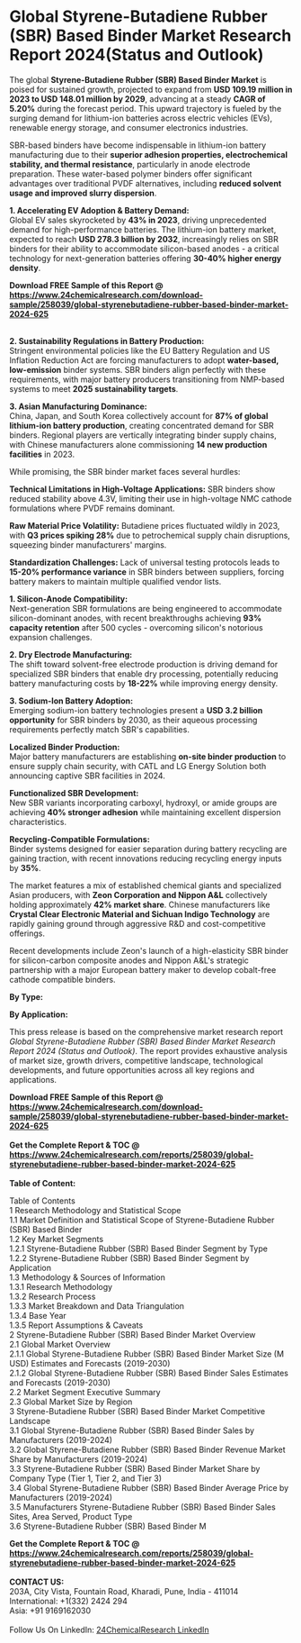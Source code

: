 <h1>Global Styrene-Butadiene Rubber (SBR) Based Binder Market Research Report 2024(Status and Outlook)</h1><p>The global <strong>Styrene-Butadiene Rubber (SBR) Based Binder Market</strong> is poised for sustained growth, projected to expand from <strong>USD 109.19 million in 2023 to USD 148.01 million by 2029</strong>, advancing at a steady <strong>CAGR of 5.20%</strong> during the forecast period. This upward trajectory is fueled by the surging demand for lithium-ion batteries across electric vehicles (EVs), renewable energy storage, and consumer electronics industries.</p><p>SBR-based binders have become indispensable in lithium-ion battery manufacturing due to their <strong>superior adhesion properties, electrochemical stability, and thermal resistance</strong>, particularly in anode electrode preparation. These water-based polymer binders offer significant advantages over traditional PVDF alternatives, including <strong>reduced solvent usage and improved slurry dispersion</strong>.</p><p><strong>1. Accelerating EV Adoption &amp; Battery Demand:</strong><br>
Global EV sales skyrocketed by <strong>43% in 2023</strong>, driving unprecedented demand for high-performance batteries. The lithium-ion battery market, expected to reach <strong>USD 278.3 billion by 2032</strong>, increasingly relies on SBR binders for their ability to accommodate silicon-based anodes - a critical technology for next-generation batteries offering <strong>30-40% higher energy density</strong>.</p><div><b>Download FREE Sample of this Report @ 
            <a href="https://www.24chemicalresearch.com/download-sample/258039/global-styrenebutadiene-rubber-based-binder-market-2024-625">
            https://www.24chemicalresearch.com/download-sample/258039/global-styrenebutadiene-rubber-based-binder-market-2024-625</a></b></div><br><p><strong>2. Sustainability Regulations in Battery Production:</strong><br>
Stringent environmental policies like the EU Battery Regulation and US Inflation Reduction Act are forcing manufacturers to adopt <strong>water-based, low-emission</strong> binder systems. SBR binders align perfectly with these requirements, with major battery producers transitioning from NMP-based systems to meet <strong>2025 sustainability targets</strong>.</p><p><strong>3. Asian Manufacturing Dominance:</strong><br>
China, Japan, and South Korea collectively account for <strong>87% of global lithium-ion battery production</strong>, creating concentrated demand for SBR binders. Regional players are vertically integrating binder supply chains, with Chinese manufacturers alone commissioning <strong>14 new production facilities</strong> in 2023.</p><p>While promising, the SBR binder market faces several hurdles:</p><p><strong>Technical Limitations in High-Voltage Applications:</strong> SBR binders show reduced stability above 4.3V, limiting their use in high-voltage NMC cathode formulations where PVDF remains dominant.</p><p><strong>Raw Material Price Volatility:</strong> Butadiene prices fluctuated wildly in 2023, with <strong>Q3 prices spiking 28%</strong> due to petrochemical supply chain disruptions, squeezing binder manufacturers' margins.</p><p><strong>Standardization Challenges:</strong> Lack of universal testing protocols leads to <strong>15-20% performance variance</strong> in SBR binders between suppliers, forcing battery makers to maintain multiple qualified vendor lists.</p><p><strong>1. Silicon-Anode Compatibility:</strong><br>
Next-generation SBR formulations are being engineered to accommodate silicon-dominant anodes, with recent breakthroughs achieving <strong>93% capacity retention</strong> after 500 cycles - overcoming silicon's notorious expansion challenges.</p><p><strong>2. Dry Electrode Manufacturing:</strong><br>
The shift toward solvent-free electrode production is driving demand for specialized SBR binders that enable dry processing, potentially reducing battery manufacturing costs by <strong>18-22%</strong> while improving energy density.</p><p><strong>3. Sodium-Ion Battery Adoption:</strong><br>
Emerging sodium-ion battery technologies present a <strong>USD 3.2 billion opportunity</strong> for SBR binders by 2030, as their aqueous processing requirements perfectly match SBR's capabilities.</p><p><strong>Localized Binder Production:</strong><br>
	Major battery manufacturers are establishing <strong>on-site binder production</strong> to ensure supply chain security, with CATL and LG Energy Solution both announcing captive SBR facilities in 2024.</p><p><strong>Functionalized SBR Development:</strong><br>
	New SBR variants incorporating carboxyl, hydroxyl, or amide groups are achieving <strong>40% stronger adhesion</strong> while maintaining excellent dispersion characteristics.</p><p><strong>Recycling-Compatible Formulations:</strong><br>
	Binder systems designed for easier separation during battery recycling are gaining traction, with recent innovations reducing recycling energy inputs by <strong>35%</strong>.</p><p>The market features a mix of established chemical giants and specialized Asian producers, with <strong>Zeon Corporation and Nippon A&amp;L</strong> collectively holding approximately <strong>42% market share</strong>. Chinese manufacturers like <strong>Crystal Clear Electronic Material and Sichuan Indigo Technology</strong> are rapidly gaining ground through aggressive R&amp;D and cost-competitive offerings.</p><p>Recent developments include Zeon's launch of a high-elasticity SBR binder for silicon-carbon composite anodes and Nippon A&amp;L's strategic partnership with a major European battery maker to develop cobalt-free cathode compatible binders.</p><p><strong>By Type:</strong></p><p><strong>By Application:</strong></p><p>This press release is based on the comprehensive market research report <em>Global Styrene-Butadiene Rubber (SBR) Based Binder Market Research Report 2024 (Status and Outlook)</em>. The report provides exhaustive analysis of market size, growth drivers, competitive landscape, technological developments, and future opportunities across all key regions and applications.</p><div><b>Download FREE Sample of this Report @ 
            <a href="https://www.24chemicalresearch.com/download-sample/258039/global-styrenebutadiene-rubber-based-binder-market-2024-625">
            https://www.24chemicalresearch.com/download-sample/258039/global-styrenebutadiene-rubber-based-binder-market-2024-625</a></b></div><br><div><b>Get the Complete Report & TOC @ 
            <a href="https://www.24chemicalresearch.com/reports/258039/global-styrenebutadiene-rubber-based-binder-market-2024-625">
            https://www.24chemicalresearch.com/reports/258039/global-styrenebutadiene-rubber-based-binder-market-2024-625</a></b></div><br>
            <b>Table of Content:</b><p>Table of Contents<br />
1 Research Methodology and Statistical Scope<br />
1.1 Market Definition and Statistical Scope of Styrene-Butadiene Rubber (SBR) Based Binder<br />
1.2 Key Market Segments<br />
1.2.1 Styrene-Butadiene Rubber (SBR) Based Binder Segment by Type<br />
1.2.2 Styrene-Butadiene Rubber (SBR) Based Binder Segment by Application<br />
1.3 Methodology & Sources of Information<br />
1.3.1 Research Methodology<br />
1.3.2 Research Process<br />
1.3.3 Market Breakdown and Data Triangulation<br />
1.3.4 Base Year<br />
1.3.5 Report Assumptions & Caveats<br />
2 Styrene-Butadiene Rubber (SBR) Based Binder Market Overview<br />
2.1 Global Market Overview<br />
2.1.1 Global Styrene-Butadiene Rubber (SBR) Based Binder Market Size (M USD) Estimates and Forecasts (2019-2030)<br />
2.1.2 Global Styrene-Butadiene Rubber (SBR) Based Binder Sales Estimates and Forecasts (2019-2030)<br />
2.2 Market Segment Executive Summary<br />
2.3 Global Market Size by Region<br />
3 Styrene-Butadiene Rubber (SBR) Based Binder Market Competitive Landscape<br />
3.1 Global Styrene-Butadiene Rubber (SBR) Based Binder Sales by Manufacturers (2019-2024)<br />
3.2 Global Styrene-Butadiene Rubber (SBR) Based Binder Revenue Market Share by Manufacturers (2019-2024)<br />
3.3 Styrene-Butadiene Rubber (SBR) Based Binder Market Share by Company Type (Tier 1, Tier 2, and Tier 3)<br />
3.4 Global Styrene-Butadiene Rubber (SBR) Based Binder Average Price by Manufacturers (2019-2024)<br />
3.5 Manufacturers Styrene-Butadiene Rubber (SBR) Based Binder Sales Sites, Area Served, Product Type<br />
3.6 Styrene-Butadiene Rubber (SBR) Based Binder M</p><div><b>Get the Complete Report & TOC @ 
            <a href="https://www.24chemicalresearch.com/reports/258039/global-styrenebutadiene-rubber-based-binder-market-2024-625">
            https://www.24chemicalresearch.com/reports/258039/global-styrenebutadiene-rubber-based-binder-market-2024-625</a></b></div><br><b>CONTACT US:</b><br>
            203A, City Vista, Fountain Road, Kharadi, Pune, India - 411014<br>
            International: +1(332) 2424 294<br>
            Asia: +91 9169162030 <br><br>
            Follow Us On LinkedIn: <a href="https://www.linkedin.com/company/24chemicalresearch/">24ChemicalResearch LinkedIn</a>
